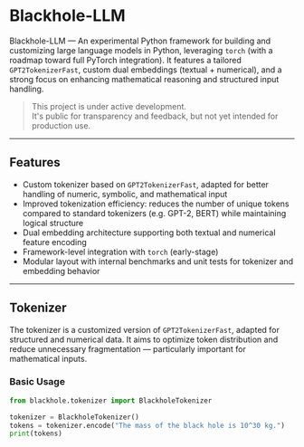 # Blackhole-LLM

Blackhole-LLM — An experimental Python framework for building and customizing large language models in Python, leveraging `torch` (with a roadmap toward full PyTorch integration). It features a tailored `GPT2TokenizerFast`, custom dual embeddings (textual + numerical), and a strong focus on enhancing mathematical reasoning and structured input handling.

>This project is under active development.  
>It's public for transparency and feedback, but not yet intended for production use.

---

## Features

- Custom tokenizer based on `GPT2TokenizerFast`, adapted for better handling of numeric, symbolic, and mathematical input  
- Improved tokenization efficiency: reduces the number of unique tokens compared to standard tokenizers (e.g. GPT-2, BERT) while maintaining logical structure  
- Dual embedding architecture supporting both textual and numerical feature encoding  
- Framework-level integration with `torch` (early-stage)  
- Modular layout with internal benchmarks and unit tests for tokenizer and embedding behavior

---

## Tokenizer

The tokenizer is a customized version of `GPT2TokenizerFast`, adapted for structured and numerical data. It aims to optimize token distribution and reduce unnecessary fragmentation — particularly important for mathematical inputs.

### Basic Usage

```python
from blackhole.tokenizer import BlackholeTokenizer

tokenizer = BlackholeTokenizer()
tokens = tokenizer.encode("The mass of the black hole is 10^30 kg.")
print(tokens)
